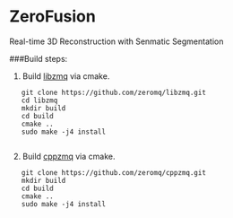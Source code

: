 # ZeroFusion
Real-time 3D Reconstruction with Senmatic Segmentation

###Build steps:

1. Build [libzmq](https://github.com/zeromq/libzmq) via cmake. 
```
   git clone https://github.com/zeromq/libzmq.git
   cd libzmq
   mkdir build
   cd build
   cmake ..
   sudo make -j4 install
   
```

2. Build [cppzmq](https://github.com/zeromq/cppzmq) via cmake. 
```
   git clone https://github.com/zeromq/cppzmq.git
   mkdir build
   cd build
   cmake ..
   sudo make -j4 install
```
